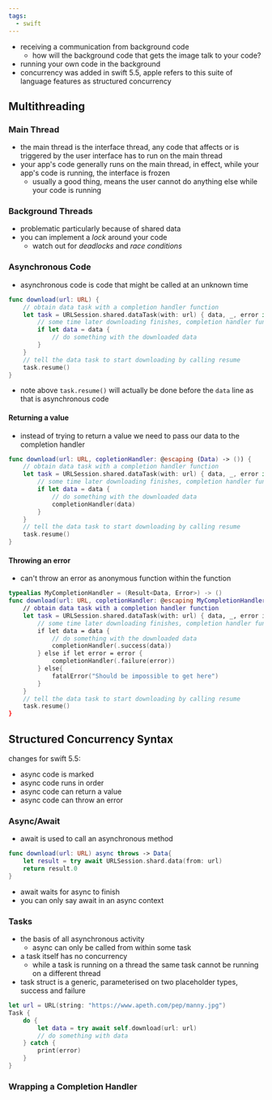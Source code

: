 ```yaml
---
tags:
  - swift
---
```

- receiving a communication from background code
	- how will the background code that gets the image talk to your code?
- running your own code in the background 
- concurrency was added in swift 5.5, apple refers to this suite of language features as structured concurrency
## Multithreading
### Main Thread
- the main thread is the interface thread, any code that affects or is triggered by the user interface has to run on the main thread
- your app's code generally runs on the main thread, in effect, while your app's code is running, the interface is frozen
	- usually a good thing, means the user cannot do anything else while your code is running
### Background Threads
- problematic particularly because of shared data
- you can implement a *lock* around your code
	- watch out for *deadlocks* and *race conditions*
### Asynchronous Code
- asynchronous code is code that might be called at an unknown time
```swift
func download(url: URL) {
	// obtain data task with a completion handler function
	let task = URLSession.shared.dataTask(with: url) { data, _, error in
		// some time later downloading finishes, completion handler function is called and if successful, we'll receive the data object
		if let data = data {
			// do something with the downloaded data
		}
	}
	// tell the data task to start downloading by calling resume
	task.resume()
}
```
- note above `task.resume()` will actually be done before the `data` line as that is asynchronous code
#### Returning a value
- instead of trying to return a value we need to pass our data to the completion handler
```swift
func download(url: URL, copletionHandler: @escaping (Data) -> ()) {
	// obtain data task with a completion handler function
	let task = URLSession.shared.dataTask(with: url) { data, _, error in
		// some time later downloading finishes, completion handler function is called and if successful, we'll receive the data object
		if let data = data {
			// do something with the downloaded data
			completionHandler(data)
		}
	}
	// tell the data task to start downloading by calling resume
	task.resume()
}
```
#### Throwing an error
- can't throw an error as anonymous function within the function
```swift
typealias MyCompletionHandler = (Result<Data, Error>) -> ()
func download(url: URL, copletionHandler: @escaping MyCompletionHandler {
	// obtain data task with a completion handler function
	let task = URLSession.shared.dataTask(with: url) { data, _, error in
		// some time later downloading finishes, completion handler function is called and if successful, we'll receive the data object
		if let data = data {
			// do something with the downloaded data
			completionHandler(.success(data))
		} else if let error = error {
			completionHandler(.failure(error))
		} else{
			fatalError("Should be impossible to get here")
		}
	}
	// tell the data task to start downloading by calling resume
	task.resume()
}
```
## Structured Concurrency Syntax
changes for swift 5.5:
- async code is marked
- async code runs in order
- async code can return a value
- async code can throw an error
### Async/Await
- await is used to call an asynchronous method
```swift
func download(url: URL) async throws -> Data{
	let result = try await URLSession.shard.data(from: url)
	return result.0
}
```
- await waits for async to finish
- you can only say await in an async context
### Tasks
- the basis of all asynchronous activity
	- async can only be called from within some task
- a task itself has no concurrency
	- while a task is running on a thread the same task cannot be running on a different thread
- task struct is a generic, parameterised on two placeholder types, success and failure
```swift
let url = URL(string: "https://www.apeth.com/pep/manny.jpg")
Task {
	do {
		let data = try await self.download(url: url)
		// do something with data
	} catch {
		print(error)
	}
}
```
### Wrapping a Completion Handler